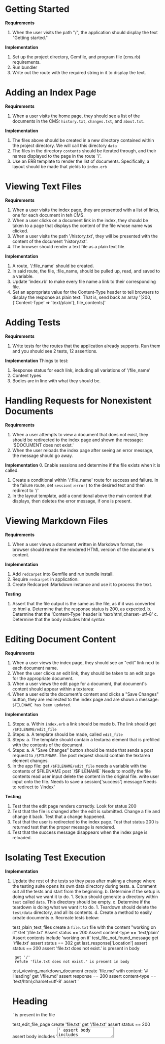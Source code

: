 # Getting Started

**Requirements**
1. When the user visits the path "/", the application should display the text "Getting started."

**Implementation**
1. Set up the project directory, Gemfile, and program file (cms.rb) requirements.
2. Run bundler
3. Write out the route with the required string in it to display the text.

# Adding an Index Page

**Requirements**
1. When a user visits the home page, they should see a list of the documents in the CMS: `history.txt`, `changes.txt`, and `about.txt`.

**Implementation**
1. The files above should be created in a new directory contained within the project directory. We will call this directory `data`
2. The files in the directory `contents` should be iterated through, and their names displayed to the page in the route '/'.
3. Use an ERB template to render the list of documents. Specifically, a layout should be made that yields to `index.erb`

# Viewing Text Files

**Requirements**
1. When a user visits the index page, they are presented with a list of links, one for each document in teh CMS.
2. When a user clicks on a document link in the index, they should be taken to a page that displays the content of the file whose name was clicked.
3. When a user visits the path '/history.txt', they will be presented with the content of the document 'history.txt'.
4. The browser should render a text file as a plain text file.

**Implementation**
1. A route, '/:file_name' should be created.
2. In said route, the file, :file_name, should be pulled up, read, and saved to a variable.
3. Update 'index.rb' to make every file name a link to their corresponding file.
4. Set an appropriate value for the Content-Type header to tell browsers to display the response as plain text. That is, send back an array '[200, {'Content-Type' => 'text/plain'}, file_contents]'

# Adding Tests

**Requirements**
1. Write tests for the routes that the application already supports. Run them and you should see 2 tests, 12 assertions.

**Implementation**
Things to test:
1. Response status for each link, including all variations of '/file_name'
2. Content types
3. Bodies are in line with what they should be.

# Handling Requests for Nonexistent Documents

**Requirements**
1. When a user attempts to view a document that does not exist, they should be redirected to the index page and shown the message: '$DOCUMENT does not exist.'
2. When the user reloads the index page after seeing an error message, the message should go away.

**Implementation**
0. Enable sessions and determine if the file exists when it is called.
1. Create a conditional within '/:file_name' route for success and failure. In the failure route, set `session[:error]` to the desired text and then redirect to '/'
2. In the layout template, add a conditional above the main content that displays, then deletes the error message, if one is present.

# Viewing Markdown Files

**Requirements**
1. When a user views a document written in Markdown format, the browser should render the rendered HTML version of the document's content.

**Implementation**
1. Add `redcarpet` into Gemfile and run bundle install.
2. Require `redcarpet` in application.
3. Create Redcarpet::Markdown instance and use it to process the text.

**Testing**
1. Assert that the file output is the same as the file, as if it was converted to html
  a. Determine that the response status is 200, as expected.
  b. Determine that the 'Content-Type' header is 'text/html;charset=utf-8'
  c. Determine that the body includes html syntax

# Editing Document Content

**Requirements**
1. When a user views the index page, they should see an "edit" link next to each document name.
2. When the user clicks an edit link, they should be taken to an edit page for the appropriate document.
3. When a user views the edit page for a document, that document's content should appear within a textarea:
4. When a user edits the document's content and clicks a "Save Changes" button, they are redirected to the index page and are shown a message: `$FILENAME has been updated`. 

**Implementation**
1. Steps:
    a. Within `index.erb` a link should be made
    b. The link should get `/$FILENAME/edit_file`
2. Steps:
    a. A template should be made, called `edit_file` 
3. Steps:
    a. The template should contain a textarea element that is prefilled with the contents of the document.
4. Steps:
    a. A "Save Changes" button should be made that sends a post request to `/$FILENAME`. The post request should contain the textarea element changes.
5. In the app file:
    get `/$FILENAME/edit_file`
      needs a variable with the contents of $FILENAME
    post `/$FILENAME`
      Needs to modify the file contents
        read user input
        delete the content in the original file.
        write user input onto the file.
      Needs to save a session['success'] message
      Needs to redirect to '/index'

**Testing**
1. Test that the edit page renders correctly.
    Look for status 200
2. Test that the file is changed after the edit is submitted.
    Change a file and change it back. Test that a change happened.
3. Test that the user is redirected to the index page.
    Test that status 200 is returned
    test that the proper message is rendered.
4. Test that the success message disappears when the index page is reloaded.

# Isolating Test Execution

**Implementation**
1. Update the rest of the tests so they pass after making a change where the testing suite opens its own data directory during tests.
    a. Comment out all the tests and start from the beginning.
    b. Determine if the setup is doing what we want it to do.
        1. Setup should generate a directory within `test` called `data`. This directory should be empty.
    c. Determine if the teardown is doing what we want it to do.
        1. Teardown should delete the `test/data` directory, and all its contents.
    d. Create a method to easily create documents
    e. Recreate tests below:


    test_plain_text_files
        create a `file.txt` file with the content "working on it"
        Get '/file.txt'
        Assert status == 200
        Assert content-type == 'text/plain'
        Assert contents include 'working on it'
    test_file_not_found_message
        get '/file.txt'
        assert status == 302
        get last_response['Location']
        assert status == 200
        assert 'file.txt does not exist.' is present in body

        get '/'
        refute 'file.txt does not exist.' is present in body

    test_viewing_markdown_document
        create 'file.md' with content:
            '# Heading'
        get '/file.md'
        assert response == 200
        assert content-type == 'text/html;charset=utf-8'
        assert '<h1>Heading</h1>' is present in the file

    test_edit_file_page
        create 'file.txt'
        get '/file.txt'
        assert status == 200
        assert body includes '<textarea>'
        assert body includes %q(<button type="submit")

    test_updating_document
        create 'file.txt'
        modify post to '/file.txt'

# Adding Global Style and Behavior

**Requirements**
1. When a message is displayed to a user, that message should appear against a yellow background.
2. Messages should disappear if the page they appear on is reloaded.
3. Text files should continue to be displayed by the browser as plain text.
4. The entire site (including markdown files, but not text files) should be displayed in sans-serif typeface and there should be some padding around the borders of the text.

**Implementation**
1. Create a main.css document in a stylesheets dir.
2. link the :layout to that main.css file.
3. Write into the CSS file to make the font-family for everything sans-serif and to add padding to the `html` element
4. Write into the CSS file to make the flash-success and flash-failure class members have a yellow background.

# Sidebar: Favicon Requests

Browsers make requests for an image to be posted alongside the tab header. The image called `favicon.ico` is used by default.

# Creating New Documents

**Requirements**
1. When a user views the index page, they should see a link that says "New Document".
2. When a user clicks on the "New Document" link, they should be taken to a page with a text input labeled "Add a new document:" and a submit button labeled "Create".
3. When a user enters a document name and clicks "Create", they should be redirected to the index page. The name they entered in the form should now appear in the file list. They should see a message that says "$FILENAME was created.", where $FILENAME is the name of the document just created.
4. If a user attempts to create a new document without a name, the form should be re-displayed and a message should say "A name is required.".

**Implementation**
1. Create a button on the index page, at the top, that says "New Document", and which submits a get request to '/new'.
2. Create an erb file called "new.erb" for the creation page. 
    a. Add the text (Add a new document:), textbox (<input>) and button (called Create, which sends a post request to '/index')
3. Write the back end logic for step 3.
    a. A file with the `title` given, must be added to data.
    b. Convert files to '.txt' if not doc type is given.
4. Add the message "$FILENAME was created." to the logic of step 4.
5. Write the logic required to reset the page with the message "A name is required." if there is no name added to the input field in "new.erb".

**Testing**
1. Get '/new' and verify that an input field is present in the body, the status returned was 200, and the format was correct.
2. post a string to '/index', checking the return for a 302 status.
3. Follow the redirection and check for a 200 status, for the string to be present in the body of the page, and the message "$FILENAME has been created" to be present on the page.
4. post an empty string to '/index', verifying a 422 status and that "A name is required" is in the body.

# Deleting Documents

**Requirements**
1. When a user views the index page, they should see a "delete" button next to each document.
2. When a user clicks a "delete" button, the application should delete the appropriate document and display a message: "$FILENAME was deleted."

**Implementation**
1. In 'index.erb', add a button for deletion. Button's form should post to '/:filename/delete'.
2. Create post '/:filename/delete' route that deletes the file ':filename' from the data folder.
3. Create a confirmation message saying "$FILENAME was deleted".

**Testing**
0. Create two files, 'to_delete.txt' and 'not_to_delete.txt'
1. Test that posting to '/to_delete.txt/delete' returns a 302 status.
2. Check the relocation page for.
    status 200
    body that includes 'not_to_delete.txt'
    body that includes 'to_delete.txt was deleted'
3. Reload '/' to check that the message was deleted.

# Signing In and Out

**Requirements**
1. When a signed-out user views the index page of the site, they should see a "Sign In" button.
2. When a user clicks the "Sign In" button, they should be taken to a new page with a sign in form. The form should contain a text input labeled "Username" and a password input labeled "Password". The form should also contain a submit button labeled "Sign In".
3. When a user enters the username "admin" and password "secret" into the sign in form and clicks the "Sign In" button, they should be signed in and redirected to the index page. A message should display that says "Welcome!".
4. When a user enters any other username and password into the sign inform and clicks the "Sign In" button, the sign in form should be redisplayed and an error message "Invalid Credentials" should be shown. The username they entered into the form should appear in the username input.
5. When a signed-in user views the index page, they should see a message at the bottom of the page that says "Signed in as $USERNAME.", followed by a button labeled "Sign Out".
6. When a signed-in user clicks this "Sign Out" button, they should be signed out of the application and redirected to the index page of the site. They should see a message that says "You have been signed out.".

**Implementation**
1. Add a 'sign in' button to the 'index.erb' page. The button should get '/users/signin'
2. Make a signin.erb file that contains a form containing two text inputs and associated labels, Username: and Password:, and also a button that submits the form labeled 'Sign In'. The form should post to '/users/signin'
3. Define the '/users/signin' post route
    a. When the username and password inputted are 'admin' and 'secret', respectively, a session key, :signedin should be set to true. 
    b. Also, session[:message] should be set to 'Welcome!'
    c. Users are then redirected to '/'

    d. If anything else is inputted to the form, redisplay '/users/signin' and display error message "Invalid Credentials".
    e. Display the username they entered into the form in the username box.
4. When session[:signedin] is true, 'index.erb' should have a button named "Sign Out" at the bottom that posts to '/users/signout'.
    a. There, the session[:signedin] should be set to false.
    b. Message "You have been signed out" should then be posted.
    c. User should then be redirected to '/'
    d. Also, when session[:signedin] == true, the sign in button should not be present.

**Testing**
There's a lot here, I feel.
1. Test the '/users/signin' page, looking for appropriate html and status.
2. Test the value of session[:signedin]

# Accessing the Session While Testing

**Requirements**
1. Update all existing tests to use the above methods for verifying session values. This means that many tests will become shorter as assertions can be made directly about the session instead of the content of the response's body. Specifically, instead of loading a page using `get` and then checking to see if a given message is displayed on it, `session[:message]` can be used to access the session value directly.

**Implementation**
1. Every place that checks for a message printed to the body that came from a `session[:message]` being set: change the implementation to calling `get 'path', {}, {'rack.session' => { message: 'the_message' } }
2. Go over the sign in tests to see if something can be modded there.

# Restricting Actions to ONly Signed-in Users

**Requirements**
1. When a signed-out user attempts to perform the following actions, they should be redirected back to the index and shown a message that says "You must be signed in to do that.":
    a. Visit the edit page for a document
    b. Submit changes to a document
    c. Visit the new document page
    d. Submit the new document form
    e. Delete a document

**Implementation**
1. Modify the corresponding routes in cms_test to check for user sign-in status. If present, proceed. If not present, redirect the user to '/' and `session[:message]` should be set to "You must be signed in to do that."
    a. get '/new'
    b. post '/create'
    c. get '/:filename/edit_file'
    d. post '/:filename/edit_file'
    e. post '/:filename/delete'
    f. Make a method that checks for sign in status and performs the redirection necessary if `session[:username]` is nil.

**Testing**
1. Attempt to do all the above without signing in and verify that a redirection to '/' happened and that 'You must be signed in to do that.' was printed.
